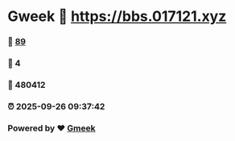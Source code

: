 # Gweek :link: https://bbs.017121.xyz 
### :page_facing_up: [89](https://bbs.017121.xyz/tag.html) 
### :speech_balloon: 4 
### :hibiscus: 480412 
### :alarm_clock: 2025-09-26 09:37:42 
### Powered by :heart: [Gmeek](https://github.com/Meekdai/Gmeek)

